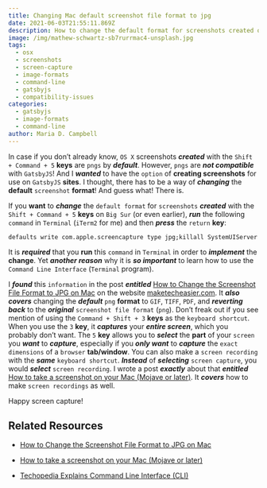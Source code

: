 ```yaml
---
title: Changing Mac default screenshot file format to jpg
date: 2021-06-03T21:55:11.869Z
description: How to change the default format for screenshots created on your Mac.
image: /img/mathew-schwartz-sb7rurrmac4-unsplash.jpg
tags:
  - osx
  - screenshots
  - screen-capture
  - image-formats
  - command-line
  - gatsbyjs
  - compatibility-issues
categories:
  - gatsbyjs
  - image-formats
  - command-line
author: Maria D. Campbell
---
```

In case if you don’t already know, `OS X` screenshots ***created*** with the `Shift + Command + 5` **keys** are `pngs` by ***default***. However, `pngs` are ***not compatible*** with `GatsbyJS`! And I ***wanted*** to have the `option` of **creating screenshots** for use on `GatsbyJS` **sites**. I thought, there has to be a way of ***changing*** the **default** `screenshot` **format**! And guess what! There is.

If you **want** to ***change*** the `default format` for `screenshots` ***created*** with the `Shift + Command + 5` **keys** on `Big Sur` (or even earlier), ***run*** the following `command` in `Terminal` (`iTerm2` for me) and then ***press*** the `return` **key**:

```shell
defaults write com.apple.screencapture type jpg;killall SystemUIServer
```

It is ***required*** that you **run** this `command` in `Terminal` in order to ***implement*** the **change**. Yet ***another reason*** why it is ***so important*** to learn how to use the `Command Line Interface` (`Terminal` program).

I ***found*** this `information` in the post ***entitled*** [How to Change the Screenshot File Format to JPG on Mac](https://www.maketecheasier.com/change-screenshot-file-format-mac/) on the website [maketecheasier.com](https://www.maketecheasier.com/). It ***also covers*** changing the ***default*** `png` **format** to `GIF`, `TIFF`, `PDF`, and ***reverting back*** to the ***original*** `screenshot file format` (`png`). Don’t freak out if you see mention of using the `Command + Shift + 3` **keys** as the `keyboard shortcut`. When you use the `3` **key**, it ***captures*** your ***entire screen***, which you probably don’t want. The `5` **key** allows you to ***select*** the **part** of your `screen` you ***want*** to ***capture***, especially if you ***only want*** to ***capture*** the `exact dimensions` of a `browser` **tab/window**. You can also make a `screen recording` with the ***same*** `keyboard shortcut`. ***Instead*** of ***selecting*** `screen capture`, you would ***select*** `screen recording`. I wrote a post ***exactly*** about that ***entitled*** [How to take a screenshot on your Mac (Mojave or later)](https://www.interglobalmedianetwork.com/blog/2020-01-12-how-to-take-a-screenshot-on-your-mac-mojave-or-later/). It ***covers*** how to make `screen recordings` as well.

Happy screen capture!

## Related Resources

- [How to Change the Screenshot File Format to JPG on Mac](https://www.maketecheasier.com/change-screenshot-file-format-mac/)

- [How to take a screenshot on your Mac (Mojave or later)](https://www.interglobalmedianetwork.com/blog/2020-01-12-how-to-take-a-screenshot-on-your-mac-mojave-or-later/)

- [Techopedia Explains Command Line Interface (CLI)](https://www.techopedia.com/definition/3337/command-line-interface-cli)